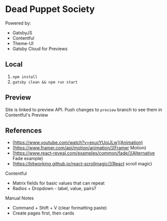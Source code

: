 # Dead Puppet Society

Powered by:

- GatsbyJS
- Contentful
- Theme-UI
- Gatsby Cloud for Previews

## Local

1. `npm install`
2. `gatsby clean && npm run start`

## Preview

Site is linked to preview API. Push changes to `preview` branch to see them in Contentful's Preview

## References

- [https://www.youtube.com/watch?v=exucYUoiJLw](Animation)
- [https://www.framer.com/api/motion/animation/](Framer Motion)
- [https://www.react-reveal.com/examples/common/fade/](Alternative Fade example)
- [https://bitworking.github.io/react-scrollmagic/](React scroll magic)

Contentful

- Matrix fields for basic values that can repeat
- Radios + Dropdown - label, value, pairs?

Manual Notes

- Command + Shift + V (clear formatting paste)
- Create pages first, then cards
